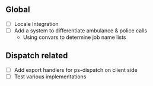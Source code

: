 ## Global
- [ ] Locale Integration
- [ ] Add a system to differentiate ambulance & police calls
    - Using convars to determine job name lists

## Dispatch related
- [ ] Add export handlers for ps-dispatch on client side
- [ ] Test various implementations